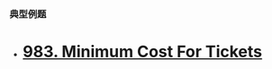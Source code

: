 ### 典型例题
* # [983. Minimum Cost For Tickets](https://leetcode.com/problems/minimum-cost-for-tickets/)
